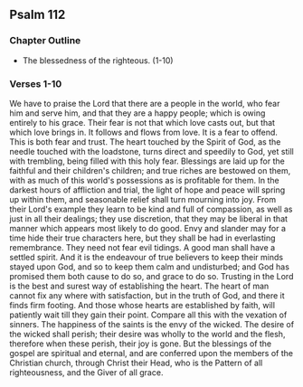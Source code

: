 ## Psalm 112

### Chapter Outline

- The blessedness of the righteous. (1-10)

### Verses 1-10

We have to praise the Lord that there are a people in the world, who fear him and serve him, and that they are a happy people; which is owing entirely to his grace. Their fear is not that which love casts out, but that which love brings in. It follows and flows from love. It is a fear to offend. This is both fear and trust. The heart touched by the Spirit of God, as the needle touched with the loadstone, turns direct and speedily to God, yet still with trembling, being filled with this holy fear. Blessings are laid up for the faithful and their children's children; and true riches are bestowed on them, with as much of this world's possessions as is profitable for them. In the darkest hours of affliction and trial, the light of hope and peace will spring up within them, and seasonable relief shall turn mourning into joy. From their Lord's example they learn to be kind and full of compassion, as well as just in all their dealings; they use discretion, that they may be liberal in that manner which appears most likely to do good. Envy and slander may for a time hide their true characters here, but they shall be had in everlasting remembrance. They need not fear evil tidings. A good man shall have a settled spirit. And it is the endeavour of true believers to keep their minds stayed upon God, and so to keep them calm and undisturbed; and God has promised them both cause to do so, and grace to do so. Trusting in the Lord is the best and surest way of establishing the heart. The heart of man cannot fix any where with satisfaction, but in the truth of God, and there it finds firm footing. And those whose hearts are established by faith, will patiently wait till they gain their point. Compare all this with the vexation of sinners. The happiness of the saints is the envy of the wicked. The desire of the wicked shall perish; their desire was wholly to the world and the flesh, therefore when these perish, their joy is gone. But the blessings of the gospel are spiritual and eternal, and are conferred upon the members of the Christian church, through Christ their Head, who is the Pattern of all righteousness, and the Giver of all grace.



